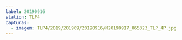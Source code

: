 ```yaml
---
label: 20190916
station: TLP4
capturas:
  - imagem: TLP4/2019/201909/20190916/M20190917_065323_TLP_4P.jpg
---
```

